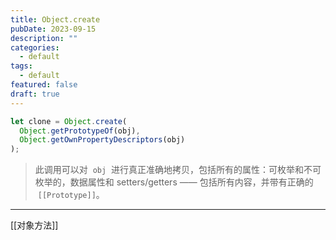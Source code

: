 ```yaml
---
title: Object.create
pubDate: 2023-09-15
description: ""
categories:
  - default
tags:
  - default
featured: false
draft: true
---
```


```js
let clone = Object.create(
  Object.getPrototypeOf(obj),
  Object.getOwnPropertyDescriptors(obj)
);
```

> 此调用可以对  `obj`  进行真正准确地拷贝，包括所有的属性：可枚举和不可枚举的，数据属性和 setters/getters —— 包括所有内容，并带有正确的  `[[Prototype]]`。

---

[[对象方法]]
